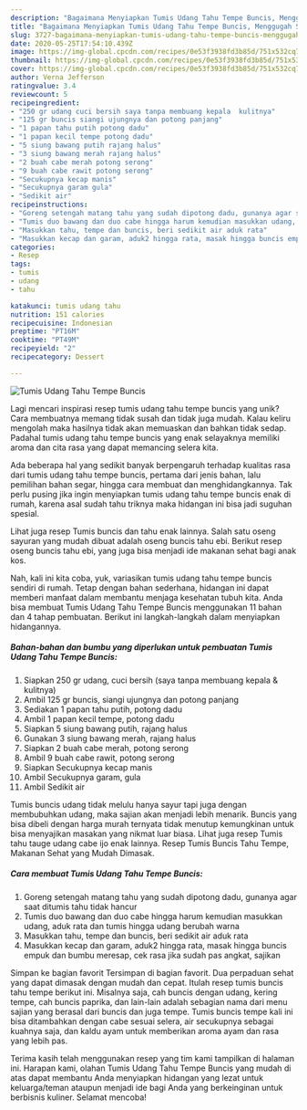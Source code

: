 ```yaml
---
description: "Bagaimana Menyiapkan Tumis Udang Tahu Tempe Buncis, Menggugah Selera"
title: "Bagaimana Menyiapkan Tumis Udang Tahu Tempe Buncis, Menggugah Selera"
slug: 3727-bagaimana-menyiapkan-tumis-udang-tahu-tempe-buncis-menggugah-selera
date: 2020-05-25T17:54:10.439Z
image: https://img-global.cpcdn.com/recipes/0e53f3938fd3b85d/751x532cq70/tumis-udang-tahu-tempe-buncis-foto-resep-utama.jpg
thumbnail: https://img-global.cpcdn.com/recipes/0e53f3938fd3b85d/751x532cq70/tumis-udang-tahu-tempe-buncis-foto-resep-utama.jpg
cover: https://img-global.cpcdn.com/recipes/0e53f3938fd3b85d/751x532cq70/tumis-udang-tahu-tempe-buncis-foto-resep-utama.jpg
author: Verna Jefferson
ratingvalue: 3.4
reviewcount: 5
recipeingredient:
- "250 gr udang cuci bersih saya tanpa membuang kepala  kulitnya"
- "125 gr buncis siangi ujungnya dan potong panjang"
- "1 papan tahu putih potong dadu"
- "1 papan kecil tempe potong dadu"
- "5 siung bawang putih rajang halus"
- "3 siung bawang merah rajang halus"
- "2 buah cabe merah potong serong"
- "9 buah cabe rawit potong serong"
- "Secukupnya kecap manis"
- "Secukupnya garam gula"
- "Sedikit air"
recipeinstructions:
- "Goreng setengah matang tahu yang sudah dipotong dadu, gunanya agar saat ditumis tahu tidak hancur"
- "Tumis duo bawang dan duo cabe hingga harum kemudian masukkan udang, aduk rata dan tumis hingga udang berubah warna"
- "Masukkan tahu, tempe dan buncis, beri sedikit air aduk rata"
- "Masukkan kecap dan garam, aduk2 hingga rata, masak hingga buncis empuk dan bumbu meresap, cek rasa jika sudah pas angkat, sajikan"
categories:
- Resep
tags:
- tumis
- udang
- tahu

katakunci: tumis udang tahu 
nutrition: 151 calories
recipecuisine: Indonesian
preptime: "PT16M"
cooktime: "PT49M"
recipeyield: "2"
recipecategory: Dessert

---
```



![Tumis Udang Tahu Tempe Buncis](https://img-global.cpcdn.com/recipes/0e53f3938fd3b85d/751x532cq70/tumis-udang-tahu-tempe-buncis-foto-resep-utama.jpg)

Lagi mencari inspirasi resep tumis udang tahu tempe buncis yang unik? Cara membuatnya memang tidak susah dan tidak juga mudah. Kalau keliru mengolah maka hasilnya tidak akan memuaskan dan bahkan tidak sedap. Padahal tumis udang tahu tempe buncis yang enak selayaknya memiliki aroma dan cita rasa yang dapat memancing selera kita.

Ada beberapa hal yang sedikit banyak berpengaruh terhadap kualitas rasa dari tumis udang tahu tempe buncis, pertama dari jenis bahan, lalu pemilihan bahan segar, hingga cara membuat dan menghidangkannya. Tak perlu pusing jika ingin menyiapkan tumis udang tahu tempe buncis enak di rumah, karena asal sudah tahu triknya maka hidangan ini bisa jadi suguhan spesial.

Lihat juga resep Tumis buncis dan tahu enak lainnya. Salah satu oseng sayuran yang mudah dibuat adalah oseng buncis tahu ebi. Berikut resep oseng buncis tahu ebi, yang juga bisa menjadi ide makanan sehat bagi anak kos.


Nah, kali ini kita coba, yuk, variasikan tumis udang tahu tempe buncis sendiri di rumah. Tetap dengan bahan sederhana, hidangan ini dapat memberi manfaat dalam membantu menjaga kesehatan tubuh kita. Anda bisa membuat Tumis Udang Tahu Tempe Buncis menggunakan 11 bahan dan 4 tahap pembuatan. Berikut ini langkah-langkah dalam menyiapkan hidangannya.

<!--inarticleads1-->

##### Bahan-bahan dan bumbu yang diperlukan untuk pembuatan Tumis Udang Tahu Tempe Buncis:

1. Siapkan 250 gr udang, cuci bersih (saya tanpa membuang kepala &amp; kulitnya)
1. Ambil 125 gr buncis, siangi ujungnya dan potong panjang
1. Sediakan 1 papan tahu putih, potong dadu
1. Ambil 1 papan kecil tempe, potong dadu
1. Siapkan 5 siung bawang putih, rajang halus
1. Gunakan 3 siung bawang merah, rajang halus
1. Siapkan 2 buah cabe merah, potong serong
1. Ambil 9 buah cabe rawit, potong serong
1. Siapkan Secukupnya kecap manis
1. Ambil Secukupnya garam, gula
1. Ambil Sedikit air


Tumis buncis udang tidak melulu hanya sayur tapi juga dengan membubuhkan udang, maka sajian akan menjadi lebih menarik. Buncis yang bisa dibeli dengan harga murah ternyata tidak menutup kemungkinan untuk bisa menyajikan masakan yang nikmat luar biasa. Lihat juga resep Tumis tahu tauge udang cabe ijo enak lainnya. Resep Tumis Buncis Tahu Tempe, Makanan Sehat yang Mudah Dimasak. 

<!--inarticleads2-->

##### Cara membuat Tumis Udang Tahu Tempe Buncis:

1. Goreng setengah matang tahu yang sudah dipotong dadu, gunanya agar saat ditumis tahu tidak hancur
1. Tumis duo bawang dan duo cabe hingga harum kemudian masukkan udang, aduk rata dan tumis hingga udang berubah warna
1. Masukkan tahu, tempe dan buncis, beri sedikit air aduk rata
1. Masukkan kecap dan garam, aduk2 hingga rata, masak hingga buncis empuk dan bumbu meresap, cek rasa jika sudah pas angkat, sajikan


Simpan ke bagian favorit Tersimpan di bagian favorit. Dua perpaduan sehat yang dapat dimasak dengan mudah dan cepat. Itulah resep tumis buncis tahu tempe berikut ini. Misalnya saja, cah buncis dengan udang, kering tempe, cah buncis paprika, dan lain-lain adalah sebagian nama dari menu sajian yang berasal dari buncis dan juga tempe. Tumis buncis tempe kali ini bisa ditambahkan dengan cabe sesuai selera, air secukupnya sebagai kuahnya saja, dan kaldu ayam untuk memberikan aroma ayam dan rasa yang lebih pas. 

Terima kasih telah menggunakan resep yang tim kami tampilkan di halaman ini. Harapan kami, olahan Tumis Udang Tahu Tempe Buncis yang mudah di atas dapat membantu Anda menyiapkan hidangan yang lezat untuk keluarga/teman ataupun menjadi ide bagi Anda yang berkeinginan untuk berbisnis kuliner. Selamat mencoba!
